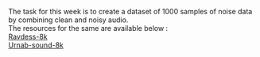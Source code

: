 The task for this week is to create a dataset of 1000 samples of noise data by combining clean and noisy audio. \
The resources for the same are available below : \
[Ravdess-8k](https://www.kaggle.com/datasets/tariqblecher/ravdess-8k)\
[Urnab-sound-8k](https://www.kaggle.com/datasets/tariqblecher/urban-sound-8k)
